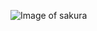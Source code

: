 ![Image of sakura](https://scontent.fhan4-3.fna.fbcdn.net/v/t1.6435-9/90918966_2507585269571350_5204765193199943680_n.jpg?_nc_cat=110&ccb=1-5&_nc_sid=e3f864&_nc_ohc=yYdS8tbUuM0AX8H0B-y&_nc_ht=scontent.fhan4-3.fna&oh=57510d5cf204b2f20848e81c1a1843d5&oe=619399C0)
